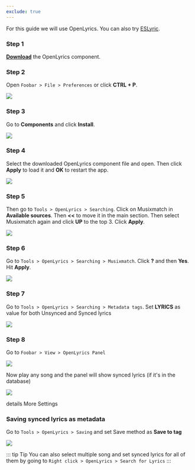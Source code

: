 ```yaml
---
exclude: true
---
```


<GradientCard title="Foobar2000 Synced Lyrics" theme="turquoise" variant="thin"/>


For this guide we will use OpenLyrics. You can also try [ESLyric](https://github.com/ESLyric/release).

### Step 1
[**Download**](https://www.foobar2000.org/components/view/foo_openlyrics) the OpenLyrics component.

### Step 2
Open `Foobar > File > Preferences` or click **CTRL + P**.


![](/ss/foobar/fbs1.png)



### Step 3
Go to **Components** and click **Install**.


![](/ss/foobar/fbs2.png)


### Step 4
Select the downloaded OpenLyrics component file and open. Then click **Apply** to load it and **OK** to restart the app.


![](/ss/foobar/fbs3.png)


### Step 5
Then go to `Tools > OpenLyrics > Searching`. Click on Musixmatch in **Available sources**. Then **<<** to move it in the main section. Then select Musixmatch again and click **UP** to the top 3. Click **Apply**.


![](/ss/foobar/fbs4.png)


### Step 6
Go to `Tools > OpenLyrics > Searching > Musixmatch`. Click **?** and then **Yes**. Hit **Apply**.


![](/ss/foobar/fbs5.png)


### Step 7
Go to `Tools > OpenLyrics > Searching > Metadata tags`. Set **LYRICS** as value for both Unsynced and Synced lyrics


![](/ss/foobar/fb5_5.png)


### Step 8
Go to `Foobar > View > OpenLyrics Panel`


![](/ss/foobar/fbs6.png)


Now play any song and the panel will show synced lyrics (if it's in the database)


![](/ss/foobar/fbs7.png)


details More Settings
### Saving synced lyrics as metadata
Go to `Tools > OpenLyrics > Saving` and set Save method as **Save to tag**

![](/ss/foobar/fbsavesub.png)


::: tip Tip
You can also select multiple song and set synced lyrics for all of them by going to `Right click > OpenLyrics > Search for Lyrics`
:::
